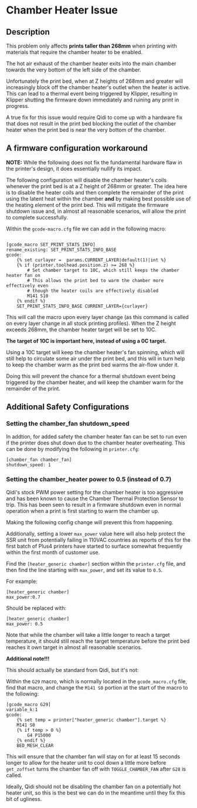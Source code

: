 # Chamber Heater Issue

## Description

This problem only affects **prints taller than 268mm** when printing with materials that require the chamber heater to be enabled.

The hot air exhaust of the chamber heater exits into the main chamber towards the very bottom of the left side of the chamber.

Unfortunately the print bed, when at Z heights of 268mm and greater will increasingly block off the chamber heater's outlet when the heater is active.
This can lead to a thermal event being triggered by Klipper, resulting in Klipper shutting the firmware down immediately and ruining any print in progress.

A true fix for this issue would require Qidi to come up with a hardware fix that does not result in the print bed blocking the outlet of the chamber heater when the print bed is near the very bottom of the chamber.

## A firmware configuration workaround

**NOTE:**  While the following does not fix the fundamental hardware flaw in the printer's design, it does essentially nullify its impact.

The following configuration will disable the chamber heater's coils whenever the print bed is at a Z height of 268mm or greater.
The idea here is to disable the heater coils and then complete the remainder of the print using the latent heat within the chamber **and** by making best possible use of the heating element of the print bed.
This will mitigate the firmware shutdown issue and, in almost all reasonable scenarios, will allow the print to complete successfully.

Within the `gcode-macro.cfg` file we can add in the following macro:

```

[gcode_macro SET_PRINT_STATS_INFO]
rename_existing: SET_PRINT_STATS_INFO_BASE
gcode:
    {% set curlayer =  params.CURRENT_LAYER|default(1)|int %}
    {% if (printer.toolhead.position.z) >= 268 %}
        # Set chamber target to 10C, which still keeps the chamber heater fan on
        # This allows the print bed to warm the chamber more effectively even
        # though the heater coils are effectively disabled
        M141 S10
    {% endif %}
    SET_PRINT_STATS_INFO_BASE CURRENT_LAYER={curlayer}

```

This will call the macro upon every layer change (as this command is called on every layer change in all stock printing profiles).
When the Z height exceeds 268mm, the chamber heater target will be set to 10C.

**The target of 10C is important here, instead of using a 0C target.**

Using a 10C target will keep the chamber heater's fan spinning, which will still help to circulate some air under the print bed,
and this will in turn help to keep the chamber warm as the print bed warms the air-flow under it.

Doing this will prevent the chance for a thermal shutdown event being triggered by the chamber heater, and will keep the chamber warm for the remainder of the print.

## Additional Safety Configurations

### Setting the chamber_fan shutdown_speed

In addtion, for added safety the chamber heater fan can be set to run even if the printer does shut down due to the chamber heater overheating.
This can be done by modifying the following in `printer.cfg`:

```
[chamber_fan chamber_fan]
shutdown_speed: 1 
```

### Setting the chamber_heater power to 0.5 (instead of 0.7)

Qidi's stock PWM power setting for the chamber heater is too aggressive and has been known to cause the Chamber Thermal Protection Sensor to trip.
This has been seen to result in a firmware shutdown even in normal operation when a print is first starting to warm the chamber up.

Making the following config change will prevent this from happening.

Additionally, setting a lower `max_power` value here will also help protect the SSR unit from potentially failing in 110VAC countries as reports
of this for the first batch of Plus4 printers have started to surface somewhat frequently within the first month of customer use.

Find the `[heater_generic chamber]` section within the `printer.cfg` file, and then find the line starting with `max_power`, and set its value to `0.5`.

For example:
```
[heater_generic chamber]
max_power:0.7
```

Should be replaced with:

```
[heater_generic chamber]
max_power: 0.5
```

Note that while the chamber will take a little longer to reach a target temperature, it should still reach the target temperature before
the print bed reaches it own target in almost all reasonable scenarios.

**Additional note!!!**

This should actually be standard from Qidi, but it's not:

Within the `G29` macro, which is normally located in the `gcode_macro.cfg` file, find that macro, and change the `M141 S0` portion
at the start of the macro to the following:

```
[gcode_macro G29]
variable_k:1
gcode:
    {% set temp = printer["heater_generic chamber"].target %}
    M141 S0
    {% if temp > 0 %}
        G4 P15000
    {% endif %}
    BED_MESH_CLEAR
```

This will ensure that the chamber fan will stay on for at least 15 seconds longer to allow for the heater unit
to cool down a little more before `get_zoffset` turns the chamber fan off with `TOGGLE_CHAMBER_FAN` after `G28` is called.

Ideally, Qidi should not be disabling the chamber fan on a potentially hot heater unit, so this is the best we can do in the
meantime until they fix this bit of ugliness.
